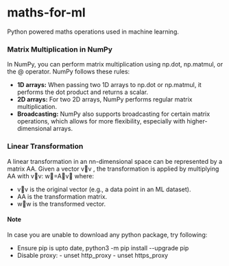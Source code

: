 # maths-for-ml
Python powered maths operations used in machine learning.

### Matrix Multiplication in NumPy
In NumPy, you can perform matrix multiplication using np.dot, np.matmul, or the @ operator. 
NumPy follows these rules:

- **1D arrays:** When passing two 1D arrays to np.dot or np.matmul, it performs the dot product and returns a scalar.
- **2D arrays:** For two 2D arrays, NumPy performs regular matrix multiplication.
- **Broadcasting:** NumPy also supports broadcasting for certain matrix operations, which allows for more flexibility, especially with higher-dimensional arrays.

### Linear Transformation 
A linear transformation in an nn-dimensional space can be represented by a matrix AA. Given a vector v⃗v
, the transformation is applied by multiplying AA with v⃗v:
      w⃗=A⋅v⃗
where: 
- v⃗v  is the original vector (e.g., a data point in an ML dataset). 
- AA is the transformation matrix.
- w⃗w is the transformed vector.


#### Note
In case you are unable to download any python package, try following:
- Ensure pip is upto date, python3 -m pip install --upgrade pip
- Disable proxy:
      -     unset http_proxy
      -     unset https_proxy

